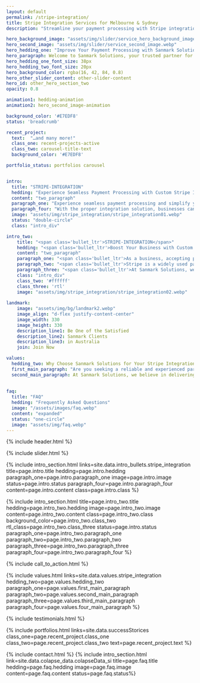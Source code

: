 ```yaml
---
layout: default
permalink: /stripe-integration/
title: Stripe Integration Services for Melbourne & Sydney
description: "Streamline your payment processing with Stripe integration from Sanmark Solutions. Custom solutions for businesses in Melbourne &amp; Sydney. Get started today."

hero_background_image: "assets/img/slider/service_hero_background_image.webp.webp"
hero_second_image: "assets/img/slider/service_second_image.webp"
hero_hedding_one: "Improve Your Payment Processing with Sanmark Solutions' Stripe Integration for Melbourne & Sydney-based Businesses"
hero_paragraph: Welcome to Sanmark Solutions, your trusted partner for seamless Stripe integration. Our expert team will help you streamline payment processing, improve customer experience and simplify financial data. Say goodbye to manual payment reconciliation and hello to effortless transactions. Let us help boost your business today with a custom Stripe integration solution.
hero_hedding_one_font_size: 38px
hero_hedding_two_font_size: 20px
hero_background_color: rgba(16, 42, 84, 0.8)
hero_other_slider_content: other-slider-content
hero_id: other_hero_section_two
opacity: 0.8

animation1: hedding-animation
animation2: hero_second_image-animation

background_color: '#E7EDF8'
status: 'breadcrumb' 

recent_project: 
  text:  "…and many more!"
  class_one: recent-projects-active
  class_two: carousel-title-text
  background_color: '#E7EDF8'

portfolio_status: portfolios carousel


intro:
  title: "STRIPE-INTEGRATION"
  hedding: "Experience Seamless Payment Processing with Custom Stripe Integration"
  content: "two_paragraph"
  paragraph_one: "Experience seamless payment processing and simplify your financial processes with a custom Stripe integration. The Stripe Integration service enables the secure processing of financial transactions using Stripe. Keep reading to learn more about the benefits of Stripe Integration services."
  paragraph_four: "With the proper integration solution, businesses can simplify payment processes, save time, and grow revenue. Whether you are a startup, a small business, or a large enterprise, don’t miss out on the opportunity to enhance your business with the power of custom Stripe Integration."
  image: "assets/img/stripe_integration/stripe_integration01.webp"
  status: "double-circle"
  class: "intro_div"

intro_two: 
    title: "<span class='bullet_ltr'>STRIPE-INTEGRATION</span>"
    hedding: "<span class='bullet_ltr'>Boost Your Business with Custom Stripe Integration by Sanmark Solutions</span>"
    content: "two_paragraph"
    paragraph_one: "<span class='bullet_ltr'>As a business, accepting payments is a critical aspect of your success. With the rise of e-commerce and online payments, having a reliable and secure payment system is essential. Sanmark Solutions offers custom Stripe integration services to help businesses like yours streamline their payment processing and boost their success.</span>"
    paragraph_two: "<span class='bullet_ltr'>Stripe is a widely used payment platform that offers businesses a simple, secure, and flexible payment process. Its integration with various systems and media makes it a popular choice for businesses of all sizes. With the help of our expert team, Sanmark Solutions can integrate Stripe with your existing systems to create a seamless payment process that will save you time, increase accuracy, and improve your customer experience.</span>"
    paragraph_three: "<span class='bullet_ltr'>At Sanmark Solutions, we understand the importance of having a payment system that is both efficient and secure. Our custom Stripe integration solutions are designed to meet the unique needs of your business and are backed by our commitment to customer satisfaction. With a focus on delivering results, Sanmark Solutions is the ideal partner for businesses looking to improve their payment processing with Stripe. Let us help you take your business to the next level.</span>"
    class: "intro_div"
    class_two: '#ffffff'
    class_three: 'rtl'
    image: "assets/img/stripe_integration/stripe_integration02.webp"
  
landmark:
    image: "assets/img/bg/landmark2.webp"
    image_align: "d-flex justify-content-center"
    image_width: 330
    image_height: 330
    description_line1: Be One of the Satisfied
    description_line2: Sanmark Clients
    description_line3: in Australia
    join: Join Now

values:
  hedding_two: Why Choose Sanmark Solutions for Your Stripe Integration Needs?
  first_main_paragraph: "Are you seeking a reliable and experienced partner to help you with your Stripe integration needs? With over a decade of industry experience, we focus on delivering custom and scalable solutions for businesses in Melbourne and Sydney. Here are just a few reasons why you should choose us."
  second_main_paragraph: At Sanmark Solutions, we believe in delivering exceptional service and results to our clients. Whether you are looking for a new integration or need to update your current setup, trust Sanmark Solutions to provide you with the best possible experience. So why wait? Contact us today to learn more about our Stripe integration services.
  
  
faq:
  title: "FAQ"
  hedding: "Frequently Asked Questions"
  image: "/assets/images/faq.webp"
  content: "expanded"
  status: "one-circle"
  image: "assets/img/faq.webp"
---
```


{% include header.html %}

<style>
   #bullet-title h1:before {
      top: 80px !important;
    }
   @media screen and (max-width: 346px) {
    #bullet-title h1:before {
      top: 90px !important;
    }
  }


</style>

{% include slider.html %}

<div style="margin-top:-50px; background-color:{{page.background_color}};" >
    <div style="height:50px"></div>
    </div>
{% include intro_section.html links=site.data.intro_bullets.stripe_integration  title=page.intro.title hedding=page.intro.hedding 
      paragraph_one=page.intro.paragraph_one  image=page.intro.image status=page.intro.status paragraph_four=page.intro.paragraph_four  content=page.intro.content class=page.intro.class %}

{% include intro_section.html title=page.intro_two.title hedding=page.intro_two.hedding image=page.intro_two.image content=page.intro_two.content class=page.intro_two.class background_color=page.intro_two.class_two rtl_class=page.intro_two.class_three status=page.intro.status paragraph_one=page.intro_two.paragraph_one paragraph_two=page.intro_two.paragraph_two paragraph_three=page.intro_two.paragraph_three paragraph_four=page.intro_two.paragraph_four %}


{% include call_to_action.html %}

{% include values.html links=site.data.values.stripe_integration hedding_two=page.values.hedding_two paragraph_one=page.values.first_main_paragraph paragraph_two=page.values.second_main_paragraph paragraph_three=page.values.third_main_paragraph paragraph_four=page.values.four_main_paragraph %}

{% include testimonials.html %}

{% include portfolios.html links=site.data.successStorices class_one=page.recent_project.class_one class_two=page.recent_project.class_two text=page.recent_project.text %}

{% include contact.html %}
{% include intro_section.html link=site.data.colapse_data.colapseData_si title=page.faq.title hedding=page.faq.hedding image=page.faq.image content=page.faq.content status=page.faq.status%}

<script>
  $(document).ready(function () {
      var owl1 = $('#carouselOne .owl-carousel'); // Target the first carousel
      owl1.owlCarousel();
      $('#carouselOne .customNextBtn').click(function () { // Target the next button of the first carousel
          owl1.trigger('next.owl.carousel');
      });
      $('#carouselOne .customPrevBtn').click(function () { // Target the previous button of the first carousel
          owl1.trigger('prev.owl.carousel', [300]);
      });
  });

  $(document).ready(function () {
      var owl2 = $('#carouselTwo .owl-carousel'); // Target the second carousel
      owl2.owlCarousel();
      $('#carouselTwo .customNextBtn').click(function () { // Target the next button of the second carousel
          owl2.trigger('next.owl.carousel');
      });
      $('#carouselTwo .customPrevBtn').click(function () { // Target the previous button of the second carousel
          owl2.trigger('prev.owl.carousel', [300]);
      });
  });

  $(document).ready(function() {
    $("#owl-demo").owlCarousel({
    autoPlay: 3000, //Set AutoPlay to 3 seconds
    items : 4,
    itemsDesktop : [1199,3],
    itemsDesktopSmall : [979,3]
  });
});
function setCardHeights() {
      // Reset card heights
      $('.value-card').height('auto');

      // Initialize variables
      let maxHeight = 0;

      // Find the maximum height among the cards
      $('.value-card').each(function () {
        const cardHeight = $(this).outerHeight();
        maxHeight = Math.max(maxHeight, cardHeight);
      });

      // Set the maximum height to all the cards
      $('.value-card').height(maxHeight);
    }

    // Call the function initially and on window resize
    $(window).on('load resize', function () {
      setCardHeights();
    });
</script>
